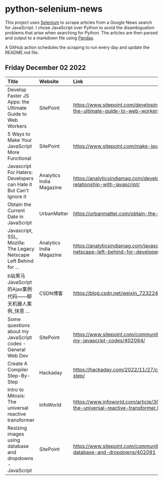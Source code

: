 # python-selenium-news

This project uses [Selenium](https://www.seleniumhq.org/) to scrape articles from a Google News search for JavaScript.
I chose JavaScript over Python to avoid the disambiguation problems that arise when searching for Python.
The articles are then parsed and output to a markdown file using [Pandas](https://pandas.pydata.org/).

A GitHub action schedules the scraping to run every day and update the README.md file.

## Friday December 02 2022


| Title                                                             | Website                  | Link                                                                                                 |
|:------------------------------------------------------------------|:-------------------------|:-----------------------------------------------------------------------------------------------------|
| Develop Faster JS Apps: the Ultimate Guide to Web Workers         | SitePoint                | https://www.sitepoint.com/developing-faster-javascript-apps-the-ultimate-guide-to-web-workers/       |
| 5 Ways to Make Your JavaScript More Functional                    | SitePoint                | https://www.sitepoint.com/make-javascript-functional/                                                |
| Javascript For Haters: Developers can Hate it But Can't Ignore it | Analytics India Magazine | https://analyticsindiamag.com/developers-love-hate-relationship-with-javascript/                     |
| Obtain the Current Date in JavaScript                             | UrbanMatter              | https://urbanmatter.com/obtain-the-current-date-in-javascript/                                       |
| Javascript, SSL, Mozilla: The Legacy Netscape Left Behind for ... | Analytics India Magazine | https://analyticsindiamag.com/javascript-ssl-mozilla-the-legacy-netscape-left-behind-for-developers/ |
| b站黑马JavaScript的Ajax案例代码——聊天机器人案例_快意 ...                           | CSDN博客                   | https://blog.csdn.net/weixin_72322475/article/details/128101460                                      |
| Some questions about my JavaScript codes - General Web Dev        | SitePoint                | https://www.sitepoint.com/community/t/some-questions-about-my-javascript-codes/402084/               |
| Create A Compiler Step-By-Step                                    | Hackaday                 | https://hackaday.com/2022/11/27/create-a-compiler-step-by-step/                                      |
| Intro to Mitosis: The universal reactive transformer              | InfoWorld                | https://www.infoworld.com/article/3679710/intro-to-mitosis-the-universal-reactive-transformer.html   |
| Resizing images using database and dropdowns - JavaScript         | SitePoint                | https://www.sitepoint.com/community/t/resizing-images-using-database-and-dropdowns/402091            |